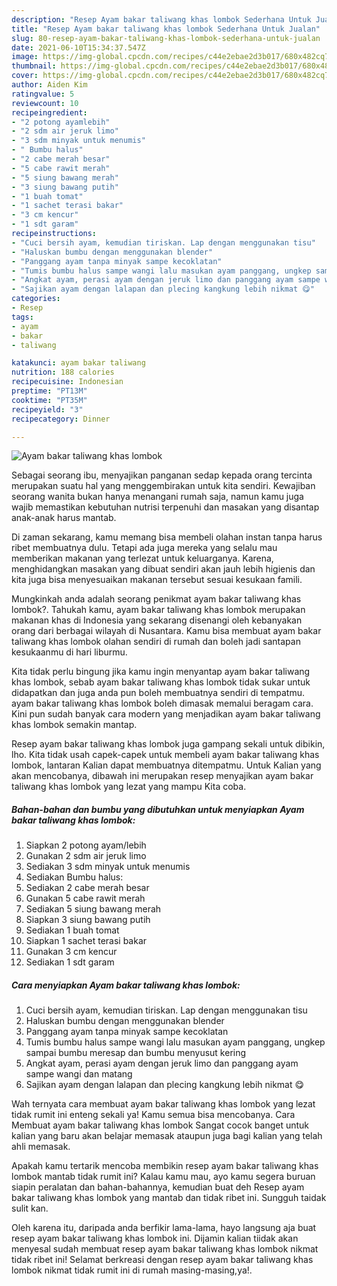 ```yaml
---
description: "Resep Ayam bakar taliwang khas lombok Sederhana Untuk Jualan"
title: "Resep Ayam bakar taliwang khas lombok Sederhana Untuk Jualan"
slug: 80-resep-ayam-bakar-taliwang-khas-lombok-sederhana-untuk-jualan
date: 2021-06-10T15:34:37.547Z
image: https://img-global.cpcdn.com/recipes/c44e2ebae2d3b017/680x482cq70/ayam-bakar-taliwang-khas-lombok-foto-resep-utama.jpg
thumbnail: https://img-global.cpcdn.com/recipes/c44e2ebae2d3b017/680x482cq70/ayam-bakar-taliwang-khas-lombok-foto-resep-utama.jpg
cover: https://img-global.cpcdn.com/recipes/c44e2ebae2d3b017/680x482cq70/ayam-bakar-taliwang-khas-lombok-foto-resep-utama.jpg
author: Aiden Kim
ratingvalue: 5
reviewcount: 10
recipeingredient:
- "2 potong ayamlebih"
- "2 sdm air jeruk limo"
- "3 sdm minyak untuk menumis"
- " Bumbu halus"
- "2 cabe merah besar"
- "5 cabe rawit merah"
- "5 siung bawang merah"
- "3 siung bawang putih"
- "1 buah tomat"
- "1 sachet terasi bakar"
- "3 cm kencur"
- "1 sdt garam"
recipeinstructions:
- "Cuci bersih ayam, kemudian tiriskan. Lap dengan menggunakan tisu"
- "Haluskan bumbu dengan menggunakan blender"
- "Panggang ayam tanpa minyak sampe kecoklatan"
- "Tumis bumbu halus sampe wangi lalu masukan ayam panggang, ungkep sampai bumbu meresap dan bumbu menyusut kering"
- "Angkat ayam, perasi ayam dengan jeruk limo dan panggang ayam sampe wangi dan matang"
- "Sajikan ayam dengan lalapan dan plecing kangkung lebih nikmat 😋"
categories:
- Resep
tags:
- ayam
- bakar
- taliwang

katakunci: ayam bakar taliwang 
nutrition: 188 calories
recipecuisine: Indonesian
preptime: "PT13M"
cooktime: "PT35M"
recipeyield: "3"
recipecategory: Dinner

---
```



![Ayam bakar taliwang khas lombok](https://img-global.cpcdn.com/recipes/c44e2ebae2d3b017/680x482cq70/ayam-bakar-taliwang-khas-lombok-foto-resep-utama.jpg)

Sebagai seorang ibu, menyajikan panganan sedap kepada orang tercinta merupakan suatu hal yang menggembirakan untuk kita sendiri. Kewajiban seorang  wanita bukan hanya menangani rumah saja, namun kamu juga wajib memastikan kebutuhan nutrisi terpenuhi dan masakan yang disantap anak-anak harus mantab.

Di zaman  sekarang, kamu memang bisa membeli olahan instan tanpa harus ribet membuatnya dulu. Tetapi ada juga mereka yang selalu mau memberikan makanan yang terlezat untuk keluarganya. Karena, menghidangkan masakan yang dibuat sendiri akan jauh lebih higienis dan kita juga bisa menyesuaikan makanan tersebut sesuai kesukaan famili. 



Mungkinkah anda adalah seorang penikmat ayam bakar taliwang khas lombok?. Tahukah kamu, ayam bakar taliwang khas lombok merupakan makanan khas di Indonesia yang sekarang disenangi oleh kebanyakan orang dari berbagai wilayah di Nusantara. Kamu bisa membuat ayam bakar taliwang khas lombok olahan sendiri di rumah dan boleh jadi santapan kesukaanmu di hari liburmu.

Kita tidak perlu bingung jika kamu ingin menyantap ayam bakar taliwang khas lombok, sebab ayam bakar taliwang khas lombok tidak sukar untuk didapatkan dan juga anda pun boleh membuatnya sendiri di tempatmu. ayam bakar taliwang khas lombok boleh dimasak memalui beragam cara. Kini pun sudah banyak cara modern yang menjadikan ayam bakar taliwang khas lombok semakin mantap.

Resep ayam bakar taliwang khas lombok juga gampang sekali untuk dibikin, lho. Kita tidak usah capek-capek untuk membeli ayam bakar taliwang khas lombok, lantaran Kalian dapat membuatnya ditempatmu. Untuk Kalian yang akan mencobanya, dibawah ini merupakan resep menyajikan ayam bakar taliwang khas lombok yang lezat yang mampu Kita coba.

<!--inarticleads1-->

##### Bahan-bahan dan bumbu yang dibutuhkan untuk menyiapkan Ayam bakar taliwang khas lombok:

1. Siapkan 2 potong ayam/lebih
1. Gunakan 2 sdm air jeruk limo
1. Sediakan 3 sdm minyak untuk menumis
1. Sediakan  Bumbu halus:
1. Sediakan 2 cabe merah besar
1. Gunakan 5 cabe rawit merah
1. Sediakan 5 siung bawang merah
1. Siapkan 3 siung bawang putih
1. Sediakan 1 buah tomat
1. Siapkan 1 sachet terasi bakar
1. Gunakan 3 cm kencur
1. Sediakan 1 sdt garam




<!--inarticleads2-->

##### Cara menyiapkan Ayam bakar taliwang khas lombok:

1. Cuci bersih ayam, kemudian tiriskan. Lap dengan menggunakan tisu
1. Haluskan bumbu dengan menggunakan blender
1. Panggang ayam tanpa minyak sampe kecoklatan
1. Tumis bumbu halus sampe wangi lalu masukan ayam panggang, ungkep sampai bumbu meresap dan bumbu menyusut kering
1. Angkat ayam, perasi ayam dengan jeruk limo dan panggang ayam sampe wangi dan matang
1. Sajikan ayam dengan lalapan dan plecing kangkung lebih nikmat 😋




Wah ternyata cara membuat ayam bakar taliwang khas lombok yang lezat tidak rumit ini enteng sekali ya! Kamu semua bisa mencobanya. Cara Membuat ayam bakar taliwang khas lombok Sangat cocok banget untuk kalian yang baru akan belajar memasak ataupun juga bagi kalian yang telah ahli memasak.

Apakah kamu tertarik mencoba membikin resep ayam bakar taliwang khas lombok mantab tidak rumit ini? Kalau kamu mau, ayo kamu segera buruan siapin peralatan dan bahan-bahannya, kemudian buat deh Resep ayam bakar taliwang khas lombok yang mantab dan tidak ribet ini. Sungguh taidak sulit kan. 

Oleh karena itu, daripada anda berfikir lama-lama, hayo langsung aja buat resep ayam bakar taliwang khas lombok ini. Dijamin kalian tiidak akan menyesal sudah membuat resep ayam bakar taliwang khas lombok nikmat tidak ribet ini! Selamat berkreasi dengan resep ayam bakar taliwang khas lombok nikmat tidak rumit ini di rumah masing-masing,ya!.

